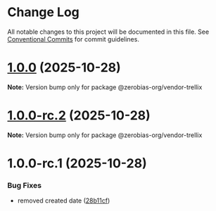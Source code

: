 # Change Log

All notable changes to this project will be documented in this file.
See [Conventional Commits](https://conventionalcommits.org) for commit guidelines.

# [1.0.0](https://github.com/zerobias-org/vendor/compare/@zerobias-org/vendor-trellix@1.0.0-rc.2...@zerobias-org/vendor-trellix@1.0.0) (2025-10-28)

**Note:** Version bump only for package @zerobias-org/vendor-trellix





# [1.0.0-rc.2](https://github.com/zerobias-org/vendor/compare/@zerobias-org/vendor-trellix@1.0.0-rc.1...@zerobias-org/vendor-trellix@1.0.0-rc.2) (2025-10-28)

**Note:** Version bump only for package @zerobias-org/vendor-trellix





# 1.0.0-rc.1 (2025-10-28)


### Bug Fixes

* removed created date ([28b11cf](https://github.com/zerobias-org/vendor/commit/28b11cf2563e9cdadd4b1dc83edd60d2fcd01df0))
